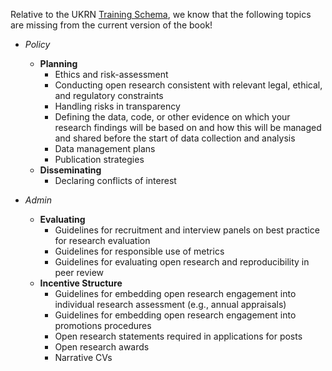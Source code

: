 Relative to the UKRN [Training
Schema](https://www.ukrn.org/training-schema/), we know that the
following topics are missing from the current version of the book!

- *Policy*
  - **Planning**
    - Ethics and risk-assessment
    - Conducting open research consistent with relevant legal, ethical, and regulatory constraints
    - Handling risks in transparency
    - Defining the data, code, or other evidence on which your research findings will be based on and how this will be managed and shared before the start of data collection and analysis
    - Data management plans
    - Publication strategies
  - **Disseminating**
    - Declaring conflicts of interest

- *Admin*
  - **Evaluating**
    - Guidelines for recruitment and interview panels on best practice for research evaluation
    - Guidelines for responsible use of metrics
    - Guidelines for evaluating open research and reproducibility in peer review
  - **Incentive Structure**
    - Guidelines for embedding open research engagement into individual research assessment (e.g., annual appraisals)
    - Guidelines for embedding open research engagement into promotions procedures
    - Open research statements required in applications for posts
    - Open research awards
    - Narrative CVs
